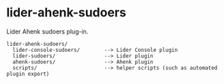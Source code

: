# lider-ahenk-sudoers


Lider Ahenk sudoers plug-in.


    lider-ahenk-sudoers/
      lider-console-sudoers/        --> Lider Console plugin
      lider-sudoers/                --> Lider plugin
      ahenk-sudoers/                --> Ahenk plugin
      scripts/                      --> helper scripts (such as automated plugin export)
